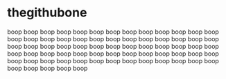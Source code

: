 # thegithubone

boop
boop
boop
boop
boop
boop
boop
boop
boop
boop
boop
boop
boop
boop
boop
boop
boop
boop
boop
boop
boop
boop
boop
boop
boop
boop
boop
boop
boop
boop
boop
boop
boop
boop
boop
boop
boop
boop
boop
boop
boop
boop
boop
boop
boop
boop
boop
boop
boop
boop
boop
boop
boop
boop
boop
boop
boop
boop
boop
boop
boop
boop
boop
boop
boop
boop
boop
boop
boop
boop
